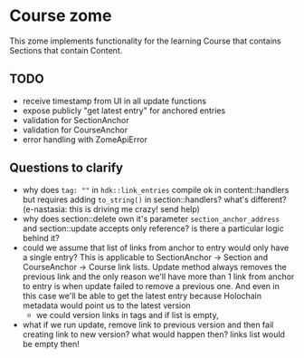 # Course zome

This zome implements functionality for the learning Course that contains Sections that contain Content.

## TODO

 * receive timestamp from UI in all update functions
 * expose publicly "get latest entry" for anchored entries
 * validation for SectionAnchor
 * validation for CourseAnchor
 * error handling with ZomeApiError

 ## Questions to clarify

 * why does `tag: ""` in `hdk::link_entries` compile ok in content::handlers but requires adding `to_string()` in section::handlers? what's different? (e-nastasia: this is driving me crazy! send help)
 * why does section::delete own it's parameter `section_anchor_address` and section::update accepts only reference? is there a particular logic behind it?
* could we assume that list of links from anchor to entry would only have a single entry? This is applicable to SectionAnchor -> Section and CourseAnchor -> Course link lists. Update method always removes the previous link and the only reason we'll have more than 1 link from anchor to entry is when update failed to remove a previous one. And even in this case we'll be able to get the latest entry because Holochain metadata would point us to the latest version
    * we could version links in tags and if list is empty, 
* what if we run update, remove link to previous version and then fail creating link to new version? what would happen then? links list would be empty then!